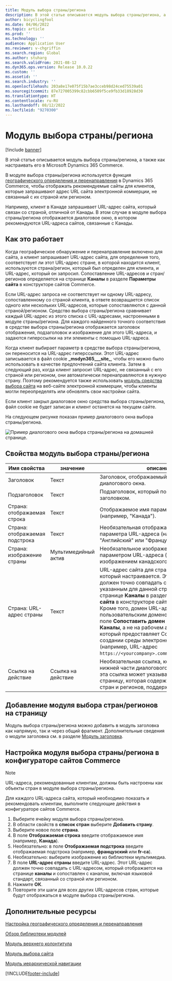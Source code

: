 ```yaml
---
title: Модуль выбора страны/региона
description: В этой статье описывается модуль выбора страны/региона, а также как настраивать его в Microsoft Dynamics 365 Commerce.
author: bicyclingfool
ms.date: 04/06/2022
ms.topic: article
ms.prod: ''
ms.technology: ''
audience: Application User
ms.reviewer: v-chgriffin
ms.search.region: Global
ms.author: stuharg
ms.search.validFrom: 2021-08-12
ms.dyn365.ops.version: Release 10.0.22
ms.custom: ''
ms.assetid: ''
ms.search.industry: ''
ms.openlocfilehash: 203a8e17e075f15b7ae3cceb98d24ced75539a01
ms.sourcegitcommit: 87e727005399c82cbb6509f5ce9fb33d18928d30
ms.translationtype: HT
ms.contentlocale: ru-RU
ms.lasthandoff: 08/12/2022
ms.locfileid: "9270300"
---
```

# <a name="countryregion-picker-module"></a>Модуль выбора страны/региона

[!include [banner](includes/banner.md)]

В этой статье описывается модуль выбора страны/региона, а также как настраивать его в Microsoft Dynamics 365 Commerce.

В модуле выбора страны/региона используется функция [географического определения и перенаправления](geo-detection-redirection.md) в Dynamics 365 Commerce, чтобы отображать рекомендуемые сайты для клиентов, которые запрашивают адрес URL сайта электронной коммерции, не связанный с их страной или регионом.

Например, клиент в Канаде запрашивает URL-адрес сайта, который связан со страной, отличной от Канады. В этом случае в модуле выбора страны/региона отображается диалоговое окно, в котором рекомендуются URL-адреса сайтов, связанные с Канады. 

## <a name="how-it-works"></a>Как это работает

Когда географическое обнаружение и перенаправление включено для сайта, а клиент запрашивает URL-адрес сайта, для определения того, соответствует ли этот URL-адрес стране, в которой находится клиент, используются страна/регион, который был определен для клиента, и URL-адрес, который он запросил. Сопоставление URL-адресов и стран/регионов определяется на странице **Каналы** в разделе **Параметры сайта** в конструкторе сайтов Commerce. 

Если URL-адрес запроса не соответствует ни одному URL-адресу, сопоставленному со страной клиента, в ответе возвращается список одного или нескольких URL-адресов, которые сопоставляются с данной страной/регионом. Средство выбора страны/региона сравнивает каждый URL-адрес из этого списка с URL-адресами, настроенными в модуле страны/региона. Для каждого найденного точного соответствия в средстве выбора страны/региона отображается заголовок отображения, подзаголовок и изображение для этого URL-адреса, и задаются гиперссылки на эти элементы с помощью URL-адреса.

Когда клиент выбирает параметр в средстве выбора страны/региона, он переносится на URL-адрес гиперссылки. Этот URL-адрес записывается в файл cookie **\_msdyn365\_\_\_site\_**, чтобы его можно было использовать в качестве предпочтений сайта клиента. Затем в следующий раз, когда клиент запросит URL-адрес, не связанный с его страной или регионом, они автоматически перенаправляются в нужную страну. Поэтому рекомендуется также использовать [модуль средства выбора сайта](site-selector.md) на веб-сайте электронной коммерции, чтобы клиенты могли переопределять или обновлять свои настройки сайта. 

Если клиент закрыл диалоговое окно средства выбора страны/региона, файл cookie не будет записан и клиент останется на текущем сайте. 

На следующем рисунке показан пример диалогового окна выбора страны/региона.

![Пример диалогового окна выбора страны/региона на домашней странице.](./media/Geo_country-region-module-insitu.png)

## <a name="countryregion-picker-module-properties"></a>Свойства модуль выбора страны/региона

| Имя свойства              | значение       | описание                                                  |
| -------------------------- | ----------- | ------------------------------------------------------------ |
| Заголовок                    | Текст        | Заголовок, отображаемый в верхней части диалогового окна.       |
| Подзаголовок                 | Текст        | Подзаголовок, который появится под заголовком.               |
| Страна: отображаемая строка    | Текст        | Отображаемое имя параметра URL-адреса (например, "Канада").   |
| Страна: отображаемая подстрока | Текст        | Необязательная отображаемая подстрока для параметра URL-адреса (например, "Английский" или "Французский"). |
| Страна: изображение страны     | Мультимедийный актив | Необязательное изображение, связанное с параметром URL-адреса (например, изображением канадского флага). |
| Страна: URL-адрес страны       | Текст        | URL-адрес сайта для страны или региона, который настраивается. Этот URL-адрес должен точно совпадать с URL-адресом, указанным для данной страны/региона на странице **Каналы** в разделе **Параметры сайта** в конструкторе сайтов Commerce. Кроме того, домен URL-адреса должен быть пользовательским доменом, указанным в поле **Сопоставить домен** на странице **Каналы**, а не на рабочем адресе сайта, который предоставляет Commerce при создании среды электронной коммерции (например, URL-адрес `https://<yourcompany>.commerce.dynamics.com/`). |
| Ссылка на действие                | Ссылка на действие | Необязательная ссылка, которая появляется в нижней части диалогового окна. Например, эта ссылка может указывать на внутреннюю страницу, которая содержит список всех стран и регионов, поддерживаемых сайтом. |

## <a name="add-a-countryregion-picker-module-to-a-page"></a>Добавление модуля выбора стран/регионов на страницу

Модуль выбора страны/региона можно добавить в модуль заголовка как напрямую, так и через общий фрагмент. Дополнительные сведения о модули заголовка см. в разделе [Модуль заголовка](author-header-module.md).

## <a name="configure-the-countryregion-picker-module-in-commerce-site-builder"></a>Настройка модуля выбора страны/региона в конфигураторе сайтов Commerce

> [!NOTE]
> URL-адреса, рекомендованные клиентам, должны быть настроены как объекты стран в модуле выбора страны/региона.

Для каждого URL-адреса сайта, который необходимо показать и рекомендовать клиентам, выполните следующие действия в конфигураторе сайтов Commerce.

1. Выберите ячейку модуля выбора страны/региона.
1. В области свойств в **список стран** выберите **Добавить страну**.
1. Выберите новое поле **страна**.
1. В поле **Отображаемая строка** введите отображаемое имя (например, **Канада**).
1. Необязательно: в поле **Отображаемая подстрока** введите отображаемая подстрока (например, **французский** или **fr-ca**).
1. Необязательно: выберите изображение из библиотеки мультимедиа.
1. В поле **URL-адрес страны** введите URL-адрес. Этот URL-адрес должен точно совпадать с URL-адресом, который отображается на странице **каналы** и сопоставлен с каналом, включая языковой стандарт, связанный со страной или регионом. 
1. Нажмите **ОК**.
1. Повторите эти шаги для всех других URL-адресов стран, которые будут отображаться в модуле выбора страны/региона.

## <a name="additional-resources"></a>Дополнительные ресурсы

[Настройка географического определения и перенаправления](geo-detection-redirection.md)

[Обзор библиотеки модулей](starter-kit-overview.md)

[Модуль верхнего колонтитула](author-header-module.md)

[Модуль выбора сайта](site-selector.md)

[Модуль иерархической навигации](add-breadcrumb.md)

[!INCLUDE[footer-include](../includes/footer-banner.md)]
